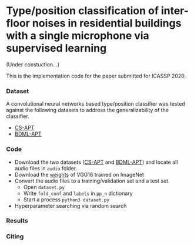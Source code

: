 # Type/position classification of inter-floor noises in residential buildings with a single microphone via supervised learning

(Under constuction...)



This is the implementation code for the paper submitted for ICASSP 2020.  



### Dataset

A convolutional neural networks based type/position classifier was tested against the following datasets to address the generalizability of the classifier.

- [CS-APT](https://github.com/yodacatmeow/indoor-noise/tree/master/indoor-noise-set/CS-APT)
- [BDML-APT](https://github.com/yodacatmeow/indoor-noise/tree/master/indoor-noise-set/BDML-APT)



### Code

- Download the two datasets ([CS-APT](https://github.com/yodacatmeow/indoor-noise/tree/master/indoor-noise-set/CS-APT) and [BDML-APT](https://github.com/yodacatmeow/indoor-noise/tree/master/indoor-noise-set/BDML-APT)) and locate all audio files in ```audio```  folder.
- Download the [weights](https://www.cs.toronto.edu/~frossard/vgg16/vgg16_weights.npz) of VGG16 trained on ImageNet
- Convert the audio files to a training/validation set and a test set.
  - Open ```dataset.py```
  - Write ```fold_conf``` and ```labels``` in ```pp_n``` dictionary
  - Start a process ```python3 dataset.py```
- Hyperparameter searching via random search



### Results



### Citing
